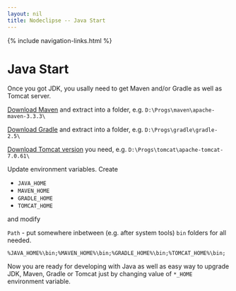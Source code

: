 ```yaml
---
layout: nil
title: Nodeclipse -- Java Start
---
```


<p></p>

{% include navigation-links.html %}

# Java Start

Once you got JDK, you usally need to get Maven and/or Gradle as well as Tomcat server.

[Download Maven](http://maven.apache.org/download.cgi) and extract into a folder, e.g. `D:\Progs\maven\apache-maven-3.3.3\`

[Download Gradle](http://gradle.org/) and extract into a folder, e.g. `D:\Progs\gradle\gradle-2.5\`

[Download Tomcat version](http://tomcat.apache.org/whichversion.html) you need, e.g. `D:\Progs\tomcat\apache-tomcat-7.0.61\` 

Update environment variables. Create

- `JAVA_HOME`
- `MAVEN_HOME`
- `GRADLE_HOME`
- `TOMCAT_HOME`

and modify

`Path` - put somewhere inbetween (e.g. after system tools) `bin` folders for all needed. 

`%JAVA_HOME%\bin;%MAVEN_HOME%\bin;%GRADLE_HOME%\bin;%TOMCAT_HOME%\bin;`

Now you are ready for developing with Java as well as easy way to upgrade JDK, Maven, Gradle or Tomcat
just by changing value of `*_HOME` environment variable.
